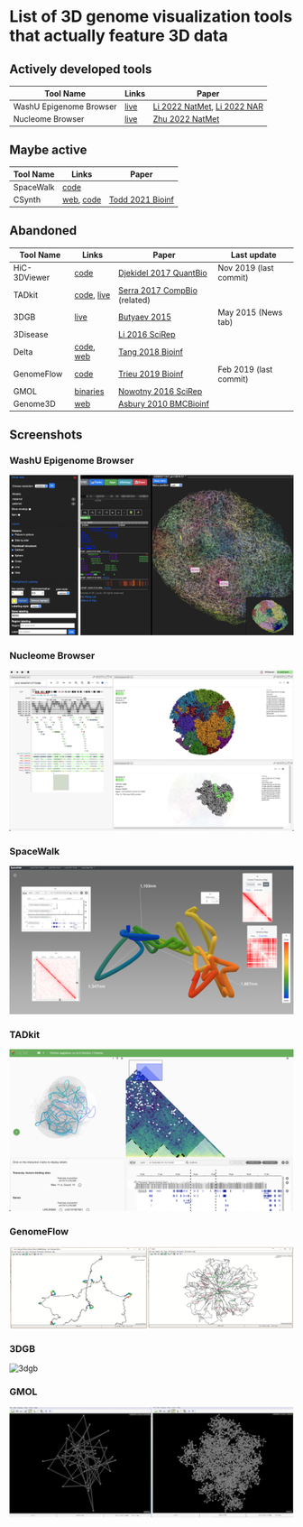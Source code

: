 # List of 3D genome visualization tools that actually feature 3D data

## Actively developed tools

|Tool Name|Links|Paper|
|---------|---|-----------|
|WashU Epigenome Browser|[live](https://epigenomegateway.wustl.edu)|[Li 2022 NatMet](https://doi.org/10.1038/s41592-022-01550-y), [Li 2022 NAR](https://doi.org/10.1093/nar/gkac238)|
|Nucleome Browser|[live](http://vis.nucleome.org/entry/)|[Zhu 2022 NatMet](https://doi.org/10.1038/s41592-022-01559-3)|

## Maybe active

|Tool Name|Links|Paper|
|---------|---|-----------|
|SpaceWalk|[code](https://github.com/igvteam/spacewalk)||
|CSynth|[web](https://csynth.org), [code](https://github.com/csynth/csynth)|[Todd 2021 Bioinf](https://doi.org/10.1093/bioinformatics/btaa757)||

## Abandoned

|Tool Name|Links|Paper|Last update|
|---------|---|-----------|---|
|HiC-3DViewer|[code](https://github.com/mohamed-amine-guerras/HiC3DViewer)|[Djekidel 2017 QuantBio](https://doi.org/10.1007/s40484-017-0091-8)|Nov 2019 (last commit)|
|TADkit|[code](https://github.com/3DGenomes/TADkit), [live](https://3dgenomes.github.io/TADkit/#/project/loader)|[Serra 2017 CompBio](https://doi.org/10.1371/journal.pcbi.1005665) (related)|
|3DGB|[live](http://3dgb.cs.mcgill.ca/)|[Butyaev 2015](http://dx.doi.org/10.1093/nar/gkv476)|May 2015 (News tab)|
|3Disease||[Li 2016 SciRep](https://doi.org/10.1038/srep34651)||
|Delta|[code](https://github.com/zhangzhwlab/delta), [web](https://delta.ngdc.cncb.ac.cn)|[Tang 2018 Bioinf](https://doi.org/10.1093/bioinformatics/btx805)||
|GenomeFlow|[code](https://github.com/jianlin-cheng/GenomeFlow)|[Trieu 2019 Bioinf](https://doi.org/10.1093/bioinformatics/bty802)|Feb 2019 (last commit)|
|GMOL|[binaries](https://sourceforge.net/projects/gmol/)|[Nowotny 2016 SciRep](https://doi.org/10.1038/srep20802)||
|Genome3D|[web](http://genome3d.org)|[Asbury 2010 BMCBioinf](https://doi.org/10.1186/1471-2105-11-444)||


## Screenshots
### WashU Epigenome Browser
![washu](img/washu-epigenome-browser.png)

### Nucleome Browser
![nucleome](img/nucleome-browser.png)

### SpaceWalk
![spacewalk](https://raw.githubusercontent.com/igvteam/spacewalk/master/readme_img/spacewalk-screenshot.png)

### TADkit
![tadkit](img/tadkit.png)

### GenomeFlow
![genomeflow](img/genomeflow.png)

### 3DGB
![3dgb](img/3dgb.png)

### GMOL
![gmol](img/gmol.png)
